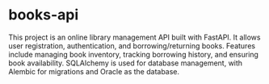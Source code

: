 # books-api
This project is an online library management API built with FastAPI. It allows user registration, authentication, and borrowing/returning books. Features include managing book inventory, tracking borrowing history, and ensuring book availability. SQLAlchemy is used for database management, with Alembic for migrations and Oracle as the database.
